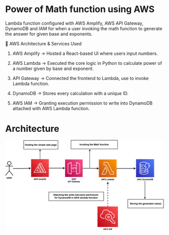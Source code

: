 # Power of Math function using AWS

Lambda function configured with AWS Amplify, AWS API Gateway, DynamoDB and IAM for when a user invoking the math function to generate the answer for given base and exponents.

🔧 AWS Architecture & Services Used

1. AWS Amplify → Hosted a React-based UI where users input numbers.

2. AWS Lambda  → Executed the core logic in Python to calculate power of a number given by base and exponent.

3. API Gateway → Connected the frontend to Lambda, use to invoke Lambda function.

4. DynamoDB → Stores every calculation with a unique ID.

5. AWS IAM → Granting execution permission to write into DynamoDB attached with AWS Lambda function.

# Architecture

![Architecture](images/Architecture.png)
